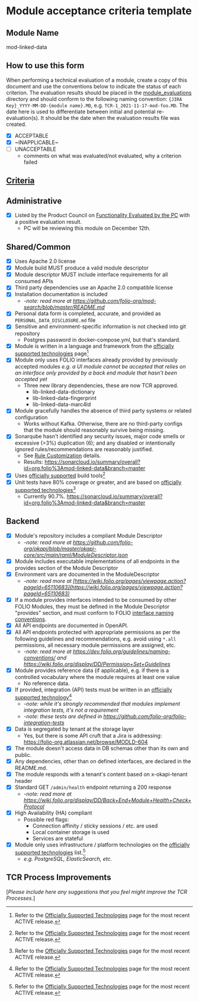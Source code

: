 # Module acceptance criteria template

## Module Name
mod-linked-data

## How to use this form
When performing a technical evaluation of a module, create a copy of this document and use the conventions below to indicate the status of each criterion.  The evaluation results should be placed in the [module_evaluations](https://github.com/folio-org/tech-council/tree/master/module_evaluations) directory and should conform to the following naming convention: `{JIRA Key}_YYYY-MM-DD-{module name}.MD`, e.g. `TCR-1_2021-11-17-mod-foo.MD`.  The date here is used to differentiate between initial and potential re-evaluation(s).  It should be the date when the evaluation results file was created.

* [x] ACCEPTABLE
* [x] ~INAPPLICABLE~
* [ ] UNACCEPTABLE
  * comments on what was evaluated/not evaluated, why a criterion failed

## [Criteria](https://github.com/folio-org/tech-council/blob/7b10294a5c1c10c7e1a7c5b9f99f04bf07630f06/MODULE_ACCEPTANCE_CRITERIA.MD)

## Administrative
* [X] Listed by the Product Council on [Functionality Evaluated by the PC](https://wiki.folio.org/display/PC/Functionality+Evaluated+by+the+PC) with a positive evaluation result.
  - PC will be reviewing this module on December 12th.

## Shared/Common
* [X] Uses Apache 2.0 license
* [X] Module build MUST produce a valid module descriptor
* [X] Module descriptor MUST include interface requirements for all consumed APIs
* [X] Third party dependencies use an Apache 2.0 compatible license
* [X] Installation documentation is included
  * -_note: read more at https://github.com/folio-org/mod-search/blob/master/README.md_
* [X] Personal data form is completed, accurate, and provided as `PERSONAL_DATA_DISCLOSURE.md` file
* [X] Sensitive and environment-specific information is not checked into git repository
  - Postgres password in docker-compose.yml, but that's standard.
* [X] Module is written in a language and framework from the [officially supported technologies](https://wiki.folio.org/display/TC/Officially+Supported+Technologies) page[^1]
* [X] Module only uses FOLIO interfaces already provided by previously accepted modules _e.g. a UI module cannot be accepted that relies on an interface only provided by a back end module that hasn't been accepted yet_
  - Three new library dependencies, these are now TCR approved.
    - lib-linked-data-dictionary
    - lib-linked-data-fingerprint
    - lib-linked-data-marc4ld
* [X] Module gracefully handles the absence of third party systems or related configuration
  - Works without Kafka.  Otherwise, there are no third-party configs that the module should reasonably survive being missing.
* [X] Sonarqube hasn't identified any security issues, major code smells or excessive (>3%) duplication (6); and any disabled or intentionally ignored rules/recommendations are reasonably justified.
  * See [Rule Customization](https://dev.folio.org/guides/code-analysis/#rule-customization) details.
  * Results: https://sonarcloud.io/summary/overall?id=org.folio%3Amod-linked-data&branch=master 
* [X] Uses [officially supported](https://wiki.folio.org/display/TC/Officially+Supported+Technologies) build tools[^1]
* [X] Unit tests have 80% coverage or greater, and are based on [officially supported technologies](https://wiki.folio.org/display/TC/Officially+Supported+Technologies)[^1]
  * Currently 90.7%.  https://sonarcloud.io/summary/overall?id=org.folio%3Amod-linked-data&branch=master 

## Backend
* [X] Module's repository includes a compliant Module Descriptor
  * -_note: read more at https://github.com/folio-org/okapi/blob/master/okapi-core/src/main/raml/ModuleDescriptor.json_
* [X] Module includes executable implementations of all endpoints in the provides section of the Module Descriptor
* [X] Environment vars are documented in the ModuleDescriptor
  * -_note: read more at [https://wiki.folio.org/pages/viewpage.action?pageId=65110683](https://wiki.folio.org/pages/viewpage.action?pageId=65110683)_
* [X] If a module provides interfaces intended to be consumed by other FOLIO Modules, they must be defined in the Module Descriptor "provides" section, and must conform to FOLIO [interface naming conventions](https://dev.folio.org/guidelines/naming-conventions/#interfaces).
* [X] All API endpoints are documented in OpenAPI.
* [X] All API endpoints protected with appropriate permissions as per the following guidelines and recommendations, e.g. avoid using `*.all` permissions, all necessary module permissions are assigned, etc.
  * -_note: read more at https://dev.folio.org/guidelines/naming-conventions/ and https://wiki.folio.org/display/DD/Permission+Set+Guidelines_
* [X] Module provides reference data (if applicable), e.g. if there is a controlled vocabulary where the module requires at least one value
  - No reference data.
* [X] If provided, integration (API) tests must be written in an [officially supported technology](https://wiki.folio.org/display/TC/Officially+Supported+Technologies)[^1]
  * -_note: while it's strongly recommended that modules implement integration tests, it's not a requirement_
  * -_note: these tests are defined in https://github.com/folio-org/folio-integration-tests_
* [X] Data is segregated by tenant at the storage layer
  - Yes, but there is some API cruft that a Jira is addressing: https://folio-org.atlassian.net/browse/MODLD-604
* [X] The module doesn't access data in DB schemas other than its own and public.
* [X] Any dependencies, other than on defined interfaces, are declared in the README.md.
* [X] The module responds with a tenant's content based on x-okapi-tenant header
* [X] Standard GET `/admin/health` endpoint returning a 200 response
  * -_note: read more at https://wiki.folio.org/display/DD/Back+End+Module+Health+Check+Protocol_
* [X] High Availability (HA) compliant
  * Possible red flags:
    * Connection affinity / sticky sessions / etc. are used
    * Local container storage is used
    * Services are stateful
* [X] Module only uses infrastructure / platform technologies on the [officially supported technologies](https://wiki.folio.org/display/TC/Officially+Supported+Technologies) list.[^1]
  * _e.g. PostgreSQL, ElasticSearch, etc._

## TCR Process Improvements
[_Please include here any suggestions that you feel might improve the TCR Processes._]

[^1]: Refer to the [Officially Supported Technologies](https://wiki.folio.org/display/TC/Officially+Supported+Technologies) page for the most recent ACTIVE release.
